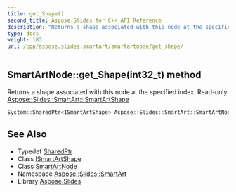 ```yaml
---
title: get_Shape()
second_title: Aspose.Slides for C++ API Reference
description: "Returns a shape associated with this node at the specified index. Read-only Aspose::Slides::SmartArt::ISmartArtShape"
type: docs
weight: 183
url: /cpp/aspose.slides.smartart/smartartnode/get_shape/
---
```

## SmartArtNode::get_Shape(int32_t) method


Returns a shape associated with this node at the specified index. Read-only [Aspose::Slides::SmartArt::ISmartArtShape](../../ismartartshape/)

```cpp
System::SharedPtr<ISmartArtShape> Aspose::Slides::SmartArt::SmartArtNode::get_Shape(int32_t index) override
```

## See Also

* Typedef [SharedPtr](../../system/sharedptr/)
* Class [ISmartArtShape](../ismartartshape/)
* Class [SmartArtNode](./)
* Namespace [Aspose::Slides::SmartArt](../)
* Library [Aspose.Slides](../../)
